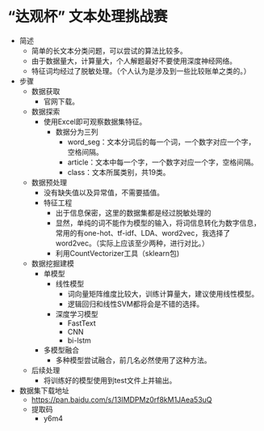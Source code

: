 # “达观杯” 文本处理挑战赛
- 简述
    - 简单的长文本分类问题，可以尝试的算法比较多。
    - 由于数据量大，计算量大，个人解题最好不要使用深度神经网络。
    - 特征词均经过了脱敏处理。（个人认为是涉及到一些比较账单之类的。）
- 步骤
    - 数据获取
        - 官网下载。
    - 数据探索
        - 使用Excel即可观察数据集特征。
            - 数据分为三列
                - word_seg：文本分词后的每一个词，一个数字对应一个字，空格间隔。
                - article：文本中每一个字，一个数字对应一个字，空格间隔。
                - class：文本所属类别，共19类。
    - 数据预处理
        - 没有缺失值以及异常值，不需要插值。
        - 特征工程
            - 出于信息保密，这里的数据集都是经过脱敏处理的
            - 显然，单纯的词不能作为模型的输入，将词信息转化为数字信息，常用的有one-hot、tf-idf、LDA、word2vec，我选择了word2vec。（实际上应该至少两种，进行对比。）
            - 利用CountVectorizer工具（sklearn包)
    - 数据挖掘建模
        - 单模型
            - 线性模型
                - 词向量矩阵维度比较大，训练计算量大，建议使用线性模型。
                - 逻辑回归和线性SVM都将会是不错的选择。
            - 深度学习模型
                - FastText
                - CNN
                - bi-lstm
        - 多模型融合
            - 多种模型尝试融合，前几名必然使用了这种方法。
    - 后续处理
        - 将训练好的模型使用到test文件上并输出。
- 数据集下载地址
    - https://pan.baidu.com/s/13IMDPMz0rf8kM1JAea53uQ
    - 提取码
        - y6m4